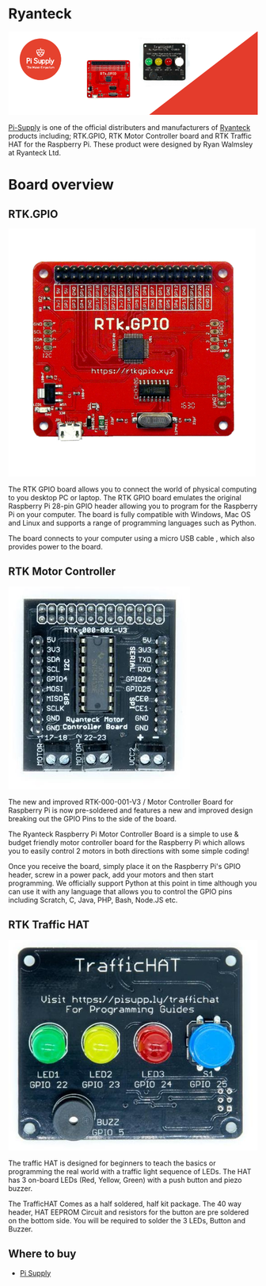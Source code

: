 # Ryanteck

![banner](banner.png)

[Pi-Supply](https://uk.pi-supply.com) is one of the official distributers and manufacturers of [Ryanteck](https://ryanteck.uk) products including; RTK.GPIO, RTK Motor Controller board and RTK Traffic HAT for the Raspberry Pi. These product were designed by Ryan Walmsley at Ryanteck Ltd.

# Board overview

## RTK.GPIO
![Traffichat](RTK.GPIO/img/rtkgpio.png)


The RTK GPIO board allows you to connect the world of physical computing to you desktop PC or laptop. The RTK GPIO board emulates the original Raspberry Pi 28-pin GPIO header allowing you to program for the Raspberry Pi on your computer. The board is fully compatible with Windows, Mac OS and Linux and supports a range of programming languages such as Python.

The board connects to your computer using a micro USB cable , which also provides power to the board.

## RTK Motor Controller
![Traffichat](RTK%20Motor%20Controller/img/rtkmcb.jpg)


The new and improved RTK-000-001-V3 / Motor Controller Board for Raspberry Pi is now pre-soldered and features a new and improved design breaking out the GPIO Pins to the side of the board.

The Ryanteck Raspberry Pi Motor Controller Board is a simple to use & budget friendly motor controller board for the Raspberry Pi which allows you to easily control 2 motors in both directions with some simple coding!

Once you receive the board, simply place it on the Raspberry Pi's GPIO header, screw in a power pack, add your motors and then start programming. We officially support Python at this point in time although you can use it with any language that allows you to control the GPIO pins including Scratch, C, Java, PHP, Bash, Node.JS etc.

## RTK Traffic HAT
![Traffichat](RTK%20Traffic%20HAT/img/Traffichat.jpg)



The traffic HAT is designed for beginners to teach the basics or programming the real world with a traffic light sequence of LEDs. The HAT has 3 on-board LEDs (Red, Yellow, Green) with a push button and piezo buzzer.

The TrafficHAT Comes as a half soldered, half kit package. The 40 way header, HAT EEPROM Circuit and resistors for the button are pre soldered on the bottom side. You will be required to solder the 3 LEDs, Button and Buzzer.

## Where to buy

* [Pi Supply](https://uk.pi-supply.com)

